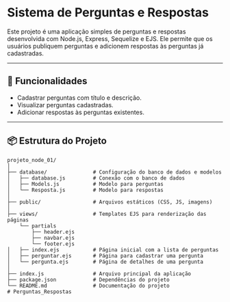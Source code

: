 # Sistema de Perguntas e Respostas

Este projeto é uma aplicação simples de perguntas e respostas desenvolvida com Node.js, Express, Sequelize e EJS. Ele permite que os usuários publiquem perguntas e adicionem respostas às perguntas já cadastradas.

---

## 🚀 Funcionalidades

- Cadastrar perguntas com título e descrição.
- Visualizar perguntas cadastradas.
- Adicionar respostas às perguntas existentes.

---

## 📦 Estrutura do Projeto

```plaintext
projeto_node_01/
│
├── database/               # Configuração do banco de dados e modelos
│   ├── database.js         # Conexão com o banco de dados
│   ├── Models.js           # Modelo para perguntas
│   └── Resposta.js         # Modelo para respostas
│
├── public/                 # Arquivos estáticos (CSS, JS, imagens)
│
├── views/                  # Templates EJS para renderização das páginas
    └── partials
        ├── header.ejs
        ├── navbar.ejs
        └── footer.ejs        
│   ├── index.ejs           # Página inicial com a lista de perguntas
│   ├── perguntar.ejs       # Página para cadastrar uma pergunta
│   └── pergunta.ejs        # Página de detalhes de uma pergunta
│
├── index.js                # Arquivo principal da aplicação
├── package.json            # Dependências do projeto
└── README.md               # Documentação do projeto
# Perguntas_Respostas
